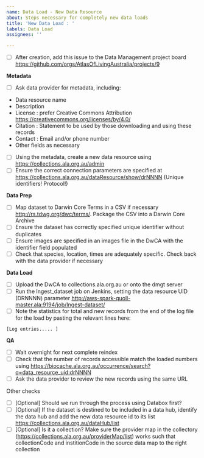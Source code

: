 ```yaml
---
name: Data Load - New Data Resource
about: Steps necessary for completely new data loads
title: 'New Data Load : '
labels: Data Load
assignees: ''

---
```


- [ ] After creation, add this issue to the Data Management project board https://github.com/orgs/AtlasOfLivingAustralia/projects/9

**Metadata**
- [ ] Ask data provider for metadata, including:
* Data resource name
* Description
* License : prefer Creative Commons Attribution https://creativecommons.org/licenses/by/4.0/
* Citation : Statement to be used by those downloading and using these records
* Contact : Email and/or phone number
* Other fields as necessary
- [ ] Using the metadata, create a new data resource using https://collections.ala.org.au/admin
- [ ] Ensure the correct connection parameters are specified at https://collections.ala.org.au/dataResource/show/drNNNN (Unique identifiers! Protocol!) 

**Data Prep**
- [ ] Map dataset to Darwin Core Terms in a CSV if necessary http://rs.tdwg.org/dwc/terms/. Package the CSV into a Darwin Core Archive
- [ ] Ensure the dataset has correctly specified unique identifier without duplicates
- [ ] Ensure images are specified in an images file in the DwCA with the identifier field populated
- [ ] Check that species, location, times are adequately specific. Check back with the data provider if necessary

**Data Load**
- [ ] Upload the DwCA to collections.ala.org.au or onto the dmgt server
- [ ] Run the Ingest_dataset job on Jenkins, setting the data resource UID (DRNNNN) parameter http://aws-spark-quoll-master.ala:9194/job/Ingest-dataset/
- [ ] Note the statistics for total and new records from the end of the log file for the load by pasting the relevant lines here:
```
[Log entries..... ]
```
**QA**
- [ ] Wait overnight for next complete reindex
- [ ] Check that the number of records accessible match the loaded numbers using https://biocache.ala.org.au/occurrence/search?q=data_resource_uid:drNNNN
- [ ] Ask the data provider to review the new records using the same URL

Other checks
- [ ] [Optional] Should we run through the process using Databox first?
- [ ] [Optional] If the dataset is destined to be included in a data hub, identify the data hub and add the new data resource id to its list https://collections.ala.org.au/dataHub/list
- [ ] [Optional] Is it a collection? Make sure the provider map in the collectory (https://collections.ala.org.au/providerMap/list) works such that collectionCode and institionCode in the source data map to the right collection
